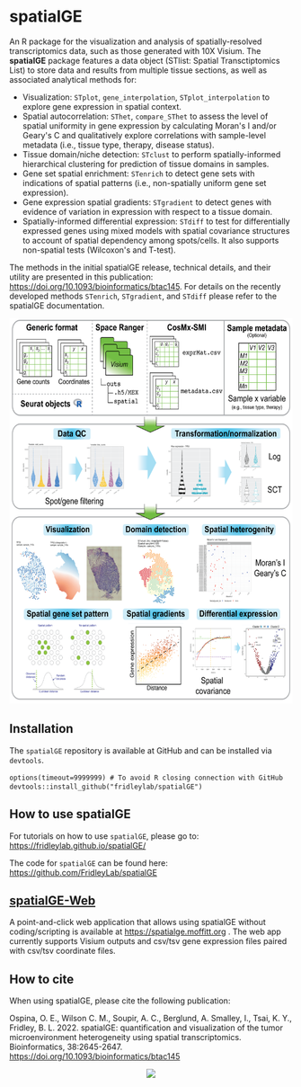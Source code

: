 # spatialGE

An R package for the visualization and analysis of spatially-resolved transcriptomics data,
such as those generated with 10X Visium. The **spatialGE** package features a data object 
(STlist: Spatial Transctiptomics List) to store data and results from multiple tissue sections, 
as well as associated analytical methods for:

- Visualization: `STplot`, `gene_interpolation`, `STplot_interpolation` to explore gene 
expression in spatial context.
- Spatial autocorrelation: `SThet`, `compare_SThet` to assess the level of spatial uniformity in 
gene expression by calculating Moran's I and/or Geary's C and qualitatively explore correlations with
sample-level metadata (i.e., tissue type, therapy, disease status).
- Tissue domain/niche detection: `STclust` to perform spatially-informed hierarchical clustering for
prediction of tissue domains in samples.
- Gene set spatial enrichment: `STenrich` to detect gene sets with indications of spatial 
patterns (i.e., non-spatially uniform gene set expression).
- Gene expression spatial gradients: `STgradient` to detect genes with evidence of variation in 
expression with respect to a tissue domain.
- Spatially-informed differential expression: `STdiff` to test for differentially expressed
genes using mixed models with spatial covariance structures to account of spatial dependency
among spots/cells. It also supports non-spatial tests (Wilcoxon's and T-test).

The methods in the initial spatialGE release, technical details, and their utility are presented in
this publication: https://doi.org/10.1093/bioinformatics/btac145. For details on the recently
developed methods `STenrich`, `STgradient`, and `STdiff` please refer to the spatialGE documentation.

<p align="center">
<img src="spatialGE_workflow_v3.png" height="686" width="600" >
</p>

## Installation

The `spatialGE` repository is available at GitHub and can be installed via `devtools`.
```
options(timeout=9999999) # To avoid R closing connection with GitHub
devtools::install_github("fridleylab/spatialGE")
```

## How to use spatialGE

For tutorials on how to use `spatialGE`, please go to:
https://fridleylab.github.io/spatialGE/

The code for `spatialGE` can be found here:
https://github.com/FridleyLab/spatialGE

## [spatialGE-Web](https://spatialge.moffitt.org)

A point-and-click web application that allows using spatialGE without coding/scripting is 
available at https://spatialge.moffitt.org . The web app currently supports Visium outputs and
csv/tsv gene expression files paired with csv/tsv coordinate files.

## How to cite

When using spatialGE, please cite the following publication:

Ospina, O. E., Wilson C. M., Soupir, A. C., Berglund, A. Smalley, I., Tsai, K. Y., Fridley, B. L. 2022. 
spatialGE: quantification and visualization of the tumor microenvironment heterogeneity using spatial 
transcriptomics. Bioinformatics, 38:2645-2647. https://doi.org/10.1093/bioinformatics/btac145


<p align="center">
<a href='https://clustrmaps.com/site/1bwt8'>
<img src='//clustrmaps.com/map_v2.png?cl=a0d9e6&w=a&t=tt&d=MaZTayTGh9YYcDsI3LkJtKTJFTPygJFYO9LnIVaLr2Q&co=062f6e'/>
</a>
</p>

